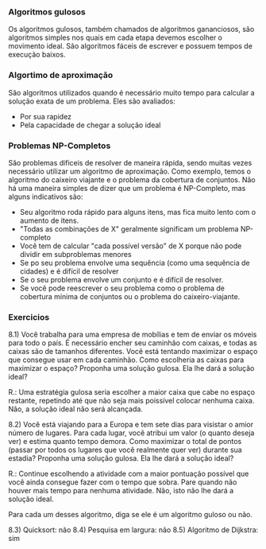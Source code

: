 ### Algoritmos gulosos

Os algoritmos gulosos, também chamados de algoritmos gananciosos, são algoritmos simples
nos quais em cada etapa devemos escolher o movimento ideal. São algoritmos fáceis de escrever e possuem tempos
de execução baixos.

### Algortimo de aproximação
São algoritmos utilizados quando é necessário muito tempo para calcular a solução exata de um problema. 
Eles são avaliados:

- Por sua rapidez
- Pela capacidade de chegar a solução ideal

### Problemas NP-Completos
São problemas dificeis de resolver de maneira rápida, sendo muitas vezes necessário utilizar um algoritmo
de aproximação. Como exemplo, temos o algoritmo do caixeiro viajante e o problema da cobertura de conjuntos.
Não há uma maneira simples de dizer que um problema é NP-Completo, mas alguns indicativos são:

- Seu algoritmo roda rápido para alguns itens, mas fica muito lento com o aumento de itens.
- "Todas as combinações de X" geralmente significam um problema NP-completo
- Você tem de calcular "cada possível versão" de X porque não pode dividir em subproblemas menores
- Se po seu problema envolve uma sequência (como uma sequência de cidades) e é difícil de resolver
- Se o seu problema envolve um conjunto e é difícil de resolver.
- Se você pode reescrever o seu problema como o problema de cobertura mínima de conjuntos ou o problema do 
caixeiro-viajante.

### Exercicios

8.1) Você trabalha para uma empresa de mobílias e tem de enviar os móveis para todo o país. É necessário
encher seu caminhão com caixas, e todas as caixas são de tamanhos diferentes. Você está
tentando maximizar o espaço que consegue usar em cada caminhão. Como escolheria as caixas para 
maximizar o espaço? Proponha uma solução gulosa. Ela lhe dará a solução ideal?

R.: Uma estratégia gulosa seria escolher a maior caixa que cabe no espaço restante, repetindo até que não seja mais poissível colocar nenhuma caixa.
Não, a solução ideal não será alcançada.

8.2) Você está viajando para a Europa e tem sete dias para visistar o amior número de lugares. Para cada lugar, você
atribui um valor (o quanto deseja ver) e estima quanto tempo demora. Como maximizar o total de pontos (passar por todos os lugares que você realmente quer ver)
durante sua estadia? Proponha uma solução gulosa. Ela lhe dará a solução ideal?

R.: Continue escolhendo a atividade com a maior pontuação possível que você ainda consegue fazer com o tempo que sobra.
Pare quando não houver mais tempo para nenhuma atividade. Não, isto não lhe dará a solução ideal.

Para cada um desses algoritmo, diga se ele é um algoritmo guloso ou não.

8.3) Quicksort: não
8.4) Pesquisa em largura: não
8.5) Algoritmo de Dijkstra: sim